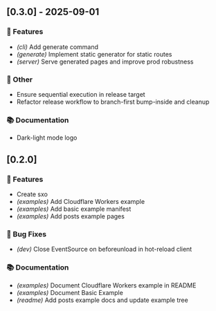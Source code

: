 ## [0.3.0] - 2025-09-01

### 🚀 Features

- *(cli)* Add generate command
- *(generate)* Implement static generator for static routes
- *(server)* Serve generated pages and improve prod robustness

### 💼 Other

- Ensure sequential execution in release target
- Refactor release workflow to branch-first bump-inside and cleanup

### 📚 Documentation

- Dark-light mode logo

## [0.2.0]

### 🚀 Features

- Create sxo
- *(examples)* Add Cloudflare Workers example
- *(examples)* Add basic example manifest
- *(examples)* Add posts example pages

### 🐛 Bug Fixes

- *(dev)* Close EventSource on beforeunload in hot-reload client

### 📚 Documentation

- *(examples)* Document Cloudflare Workers example in README
- *(examples)* Document Basic Example
- *(readme)* Add posts example docs and update example tree
